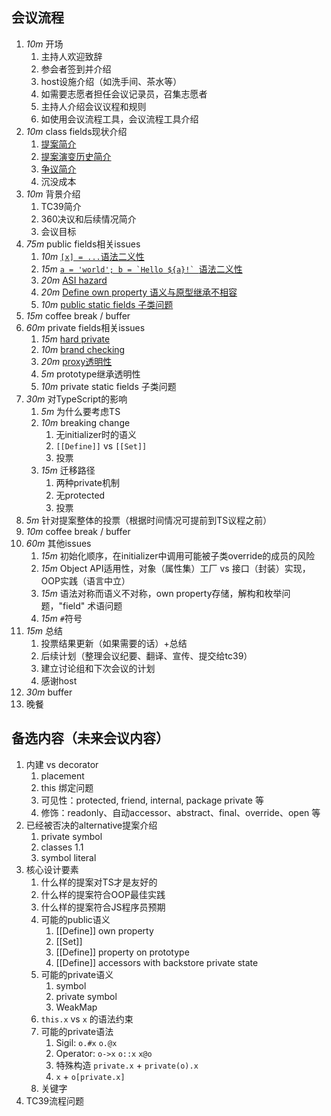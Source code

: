 ## 会议流程
1. *10m* 开场
    1. 主持人欢迎致辞
    1. 参会者签到并介绍
    1. host设施介绍（如洗手间、茶水等）
    1. 如需要志愿者担任会议记录员，召集志愿者
    1. 主持人介绍会议议程和规则
    1. 如使用会议流程工具，会议流程工具介绍
1. *10m* class fields现状介绍
    1. [提案简介](../../docs/intro.md)
    1. [提案演变历史简介](https://github.com/tc39/proposal-class-fields#development-history)
    1. [争议简介](https://github.com/tc39/proposal-class-fields/issues?utf8=✓&q=is%3Aissue+sort%3Acomments-desc+)
    1. 沉没成本
1. *10m* 背景介绍
    1. TC39简介
    1. 360决议和后续情况简介
    1. 会议目标
1. *75m* public fields相关issues
    1. *10m* [`[x] = ...`语法二义性](../../docs/public-fields-syntax-ambiguity-1.md)
    1. *15m* [``a = 'world'; b = `Hello ${a}!` ``语法二义性](../../docs/public-fields-syntax-ambiguity-2.md)
    1. *20m* [ASI hazard](../../docs/public-fields-asi.md)
    1. *20m* [Define own property 语义与原型继承不相容](../../docs/public-fields-semantics.md)
    1. *10m* [public static fields 子类问题](../../docs/static-public-fields.md)
1. *15m* coffee break / buffer
1. *60m* private fields相关issues
    1. *15m* [hard private](../../docs/hard-private.md)
    1. *10m* [brand checking](../../docs/brand.md)
    1. *20m* [proxy透明性](../../docs/proxy-transparency.md)
    1. *5m* prototype继承透明性
    1. *10m* private static fields 子类问题
1. *30m* 对TypeScript的影响
    1. *5m* 为什么要考虑TS
    1. *10m* breaking change
        1. 无initializer时的语义
        1. `[[Define]]` vs `[[Set]]`
        1. 投票
    1. *15m* 迁移路径
        1. 两种private机制
        1. 无protected
        1. 投票
1. *5m* 针对提案整体的投票（根据时间情况可提前到TS议程之前）
1. *10m* coffee break / buffer
1. *60m* 其他issues
   1. *15m* 初始化顺序，在initializer中调用可能被子类override的成员的风险
   1. *15m* Object API适用性，对象（属性集）工厂 vs 接口（封装）实现，OOP实践（语言中立）
   1. *15m* 语法对称而语义不对称，own property存储，解构和枚举问题，"field" 术语问题
   1. *15m* `#`符号
1. *15m* 总结
   1. 投票结果更新（如果需要的话）+总结
   1. 后续计划（整理会议纪要、翻译、宣传、提交给tc39）
   1. 建立讨论组和下次会议的计划
   1. 感谢host
1. *30m* buffer
1. 晚餐

## 备选内容（未来会议内容）
1. 内建 vs decorator
    1. placement
    1. this 绑定问题
    1. 可见性：protected, friend, internal, package private 等
    1. 修饰：readonly、自动accessor、abstract、final、override、open 等
1. 已经被否决的alternative提案介绍
   1. private symbol
   1. classes 1.1
   1. symbol literal
1. 核心设计要素
   1. 什么样的提案对TS才是友好的
   1. 什么样的提案符合OOP最佳实践
   1. 什么样的提案符合JS程序员预期
   1. 可能的public语义
      1. [[Define]] own property
      1. [[Set]]
      1. [[Define]] property on prototype
      1. [[Define]] accessors with backstore private state
   1. 可能的private语义
      1. symbol
      1. private symbol
      1. WeakMap
   1. `this.x` vs `x` 的语法约束
   1. 可能的private语法
      1. Sigil: `o.#x` `o.@x`
      1. Operator: `o->x` `o::x` `x@o`
      1. 特殊构造 `private.x` + `private(o).x`
      1. `x` + `o[private.x]`
   1. 关键字
1. TC39流程问题
